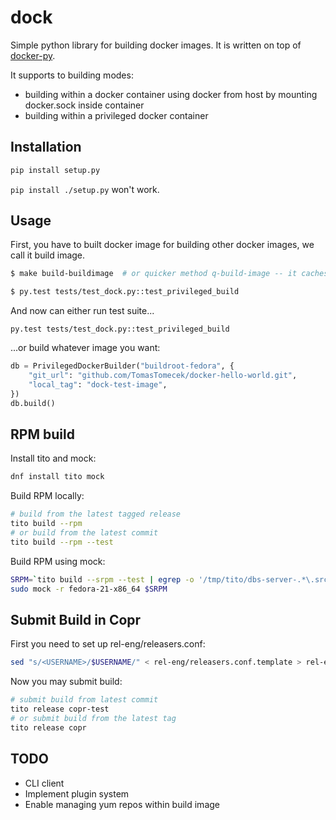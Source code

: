dock
====

Simple python library for building docker images. It is written on top of [docker-py](https://github.com/docker/docker-py).

It supports to building modes:

 * building within a docker container using docker from host by mounting docker.sock inside container
 * building within a privileged docker container

## Installation

```bash
pip install setup.py
```

`pip install ./setup.py` won't work.

## Usage

First, you have to built docker image for building other docker images, we call it build image.

```bash
$ make build-buildimage  # or quicker method q-build-image -- it caches steps

$ py.test tests/test_dock.py::test_privileged_build
```

And now can either run test suite...

```
py.test tests/test_dock.py::test_privileged_build
```

...or build whatever image you want:

```python
db = PrivilegedDockerBuilder("buildroot-fedora", {
    "git_url": "github.com/TomasTomecek/docker-hello-world.git",
    "local_tag": "dock-test-image",
})
db.build()
```

## RPM build

Install tito and mock:

```bash
dnf install tito mock
```

Build RPM locally:

```bash
# build from the latest tagged release
tito build --rpm
# or build from the latest commit
tito build --rpm --test
```

Build RPM using mock:

```bash
SRPM=`tito build --srpm --test | egrep -o '/tmp/tito/dbs-server-.*\.src\.rpm'`
sudo mock -r fedora-21-x86_64 $SRPM
```

## Submit Build in Copr

First you need to set up rel-eng/releasers.conf:

```bash
sed "s/<USERNAME>/$USERNAME/" < rel-eng/releasers.conf.template > rel-eng/releasers.conf
```

Now you may submit build:

```bash
# submit build from latest commit
tito release copr-test
# or submit build from the latest tag
tito release copr
```

## TODO

* CLI client
* Implement plugin system
* Enable managing yum repos within build image

